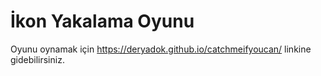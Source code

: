 # İkon Yakalama Oyunu
Oyunu oynamak için https://deryadok.github.io/catchmeifyoucan/ linkine gidebilirsiniz.
